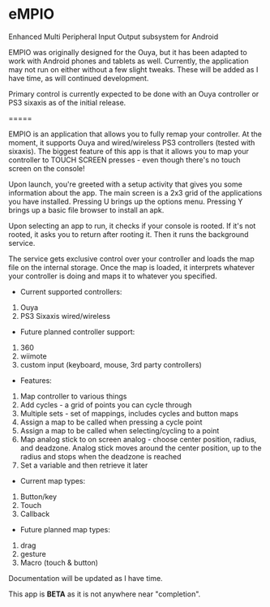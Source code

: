 eMPIO
=====

Enhanced Multi Peripheral Input Output subsystem for Android

EMPIO was originally designed for the Ouya, but it has been adapted to work with Android phones and tablets as well.
Currently, the application may not run on either without a few slight tweaks. These will be added as I have time, as will
continued development. 

Primary control is currently expected to be done with an Ouya controller or PS3 sixaxis as of the initial release.

=====

EMPIO is an application that allows you to fully remap your controller. At the moment, it supports Ouya and wired/wireless PS3 controllers (tested with sixaxis). 
The biggest feature of this app is that it allows you to map your controller to TOUCH SCREEN presses - even though there's no touch screen on the console!

Upon launch, you're greeted with a setup activity that gives you some information about the app. The main screen is a 2x3 grid of the applications you have installed. Pressing U brings up the options menu. Pressing Y brings up a basic file browser to install an apk.

Upon selecting an app to run, it checks if your console is rooted. If it's not rooted, it asks you to return after rooting it. 
Then it runs the background service.

The service gets exclusive control over your controller and loads the map file on the internal storage. Once the map is loaded, it interprets whatever your controller is doing and maps it to whatever you specified.


* Current supported controllers:

1. Ouya
2. PS3 Sixaxis wired/wireless


* Future planned controller support:

1. 360
2. wiimote
3. custom input (keyboard, mouse, 3rd party controllers)

* Features:

1. Map controller to various things
2. Add cycles - a grid of points you can cycle through
3. Multiple sets - set of mappings, includes cycles and button maps
4. Assign a map to be called when pressing a cycle point
5. Assign a map to be called when selecting/cycling to a point
6. Map analog stick to on screen analog - choose center position, radius, and deadzone. Analog stick moves around the center position, up to the radius and stops when the deadzone is reached
7. Set a variable and then retrieve it later

* Current map types:

1. Button/key
2. Touch
3. Callback

* Future planned map types:

1. drag
2. gesture
3. Macro (touch & button)

Documentation will be updated as I have time.

This app is **BETA** as it is not anywhere near "completion".
